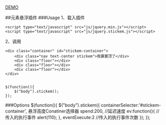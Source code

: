 [DEMO](https://sunny-l.github.io/jquery-plugins/stikem/)

##元素悬浮插件
###Usage
1、载入插件

	<script type="text/javascript" src="js/jquery.min.js"></script>
	<script type="text/javascript" src="js/jquery.stickem.js"></script>
2、调用

    <div class="container" id="stickem-container">
		<div class="nav text-center stickem">我要置顶了</div>
		<div class="floor"></div>
		<div class="floor"></div>
		<div class="floor"></div>
	</div>


	$(function(){
		$("body").stickem();
	});
###Options
	$(function(){
		$("body").stickem({
			containerSelecter:'#stickem-container',     悬浮高度Conatiner选择器
			spend:200,				//延迟速度
			ev:function(){			//传入的执行事件
				alert(110);
			},
			eventExecute:2			//传入的执行事件次数
		});
	});
